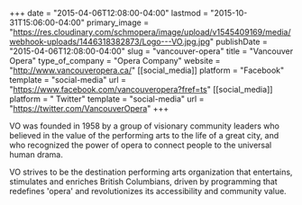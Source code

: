 +++
date = "2015-04-06T12:08:00-04:00"
lastmod = "2015-10-31T15:06:00-04:00"
primary_image = "https://res.cloudinary.com/schmopera/image/upload/v1545409169/media/webhook-uploads/1446318382873/Logo---VO.jpg.jpg"
publishDate = "2015-04-06T12:08:00-04:00"
slug = "vancouver-opera"
title = "Vancouver Opera"
type_of_company = "Opera Company"
website = "http://www.vancouveropera.ca/"
[[social_media]]
platform = "Facebook"
template = "social-media"
url = "https://www.facebook.com/vancouveropera?fref=ts"
[[social_media]]
platform = " Twitter"
template = "social-media"
url = "https://twitter.com/VancouverOpera"
+++

<p>
	VO was founded in 1958 by a group of visionary community leaders who believed in the value of the performing arts to the life of a great city, and who recognized the power of opera to connect people to the universal human drama.
</p>
<p>
	VO strives to be the destination performing arts organization that entertains, stimulates and enriches British Columbians, driven by programming that redefines 'opera' and revolutionizes its accessibility and community value.
</p>
